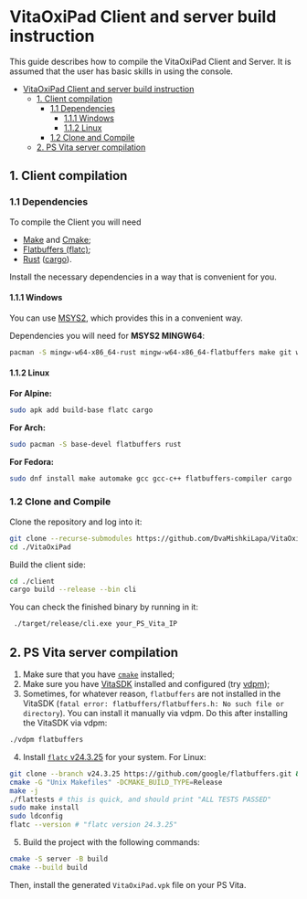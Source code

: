 # VitaOxiPad Client and server build instruction

This guide describes how to compile the VitaOxiPad Client and Server. It is assumed that the user has basic skills in using the console.

- [VitaOxiPad Client and server build instruction](#vitaoxipad-client-and-server-build-instruction)
  - [1. Client compilation](#1-client-compilation)
    - [1.1 Dependencies](#11-dependencies)
      - [1.1.1 Windows](#111-windows)
      - [1.1.2 Linux](#112-linux)
    - [1.2 Clone and Compile](#12-clone-and-compile)
  - [2. PS Vita server compilation](#2-ps-vita-server-compilation)

## 1. Client compilation

### 1.1 Dependencies

To compile the Client you will need

- [Make](https://www.gnu.org/software/make) and [Cmake](https://cmake.org);
- [Flatbuffers (flatc)](https://github.com/google/flatbuffers);
- [Rust](https://www.rust-lang.org/learn) ([cargo](https://doc.rust-lang.org/cargo)).

Install the necessary dependencies in a way that is convenient for you.

#### 1.1.1 Windows

You can use [MSYS2](https://www.msys2.org), which provides this in a convenient way.

Dependencies you will need for **MSYS2 MINGW64**:

```bash
pacman -S mingw-w64-x86_64-rust mingw-w64-x86_64-flatbuffers make git wget cmake
```

#### 1.1.2 Linux

**For Alpine:**

```bash
sudo apk add build-base flatc cargo
```

**For Arch:**

```bash
sudo pacman -S base-devel flatbuffers rust
```

**For Fedora:**

```bash
sudo dnf install make automake gcc gcc-c++ flatbuffers-compiler cargo
```

### 1.2 Clone and Compile

Clone the repository and log into it:

```bash
git clone --recurse-submodules https://github.com/DvaMishkiLapa/VitaOxiPad.git
cd ./VitaOxiPad
```

Build the client side:

```bash
cd ./client
cargo build --release --bin cli
```

You can check the finished binary by running in it:

```bash
 ./target/release/cli.exe your_PS_Vita_IP
```

## 2. PS Vita server compilation

1. Make sure that you have [`cmake`](https://cmake.org) installed;
2. Make sure you have [VitaSDK](https://vitasdk.org) installed and configured (try [vdpm](https://github.com/vitasdk/vdpm));
3. Sometimes, for whatever reason, `flatbuffers` are not installed in the VitaSDK (`fatal error: flatbuffers/flatbuffers.h: No such file or directory`).
  You can install it manually via vdpm. Do this after installing the VitaSDK via vdpm:

  ```bash
  ./vdpm flatbuffers
  ```

4. Install [`flatc` v24.3.25](https://flatbuffers.dev/flatbuffers_guide_building.html) for your system. For Linux:

  ```bash
  git clone --branch v24.3.25 https://github.com/google/flatbuffers.git && cd flatbuffers
  cmake -G "Unix Makefiles" -DCMAKE_BUILD_TYPE=Release
  make -j
  ./flattests # this is quick, and should print "ALL TESTS PASSED"
  sudo make install
  sudo ldconfig
  flatc --version # "flatc version 24.3.25"
  ```

5. Build the project with the following commands:

  ```bash
  cmake -S server -B build
  cmake --build build
  ```

Then, install the generated `VitaOxiPad.vpk` file on your PS Vita.
